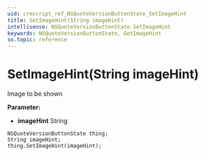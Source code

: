```yaml
---
uid: crmscript_ref_NSQuoteVersionButtonState_SetImageHint
title: SetImageHint(String imageHint)
intellisense: NSQuoteVersionButtonState.SetImageHint
keywords: NSQuoteVersionButtonState, GetImageHint
so.topic: reference
---
```


# SetImageHint(String imageHint)

Image to be shown

**Parameter:** 
 - **imageHint** String

```crmscript
NSQuoteVersionButtonState thing;
String imageHint;
thing.SetImageHint(imageHint);
```

